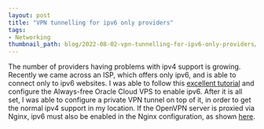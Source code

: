 ```yaml
---
layout: post
title: "VPN tunnelling for ipv6 only providers"
tags:
- Networking
thumbnail_path: blog/2022-08-02-vpn-tunnelling-for-ipv6-only-providers/vpn.png
---
```


The number of providers having problems with ipv4 support is growing. Recently we came across an ISP, which offers only ipv6, and is able to connect only to ipv6 websites. I was able to follow this [excellent tutorial](https://wpyoga.github.io/blog/2021/10/30/oracle-cloud-instance-ipv6) and configure the Always-free Oracle Cloud VPS to enable ipv6. After it is all set, I was able to configure a private VPN tunnel on top of it, in order to get the normal ipv4 support in my location. If the OpenVPN server is proxied via Nginx, ipv6 must also be enabled in the Nginx configuration, as shown [here](https://unixcop.com/how-to-enable-ipv6-in-nginx/).
